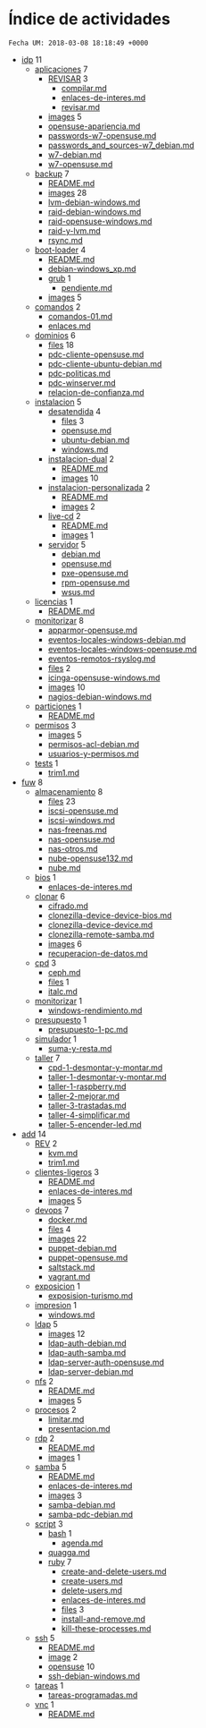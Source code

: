 # Índice de actividades

`Fecha UM: 2018-03-08 18:18:49 +0000`

* [idp](actividades/idp) 11
    * [aplicaciones](actividades/idp/aplicaciones) 7
        * [REVISAR](actividades/idp/aplicaciones/REVISAR) 3
            * [compilar.md](actividades/idp/aplicaciones/REVISAR/compilar.md)
            * [enlaces-de-interes.md](actividades/idp/aplicaciones/REVISAR/enlaces-de-interes.md)
            * [revisar.md](actividades/idp/aplicaciones/REVISAR/revisar.md)
        * [images](actividades/idp/aplicaciones/images) 5
        * [opensuse-apariencia.md](actividades/idp/aplicaciones/opensuse-apariencia.md)
        * [passwords-w7-opensuse.md](actividades/idp/aplicaciones/passwords-w7-opensuse.md)
        * [passwords_and_sources-w7_debian.md](actividades/idp/aplicaciones/passwords_and_sources-w7_debian.md)
        * [w7-debian.md](actividades/idp/aplicaciones/w7-debian.md)
        * [w7-opensuse.md](actividades/idp/aplicaciones/w7-opensuse.md)
    * [backup](actividades/idp/backup) 7
        * [README.md](actividades/idp/backup/README.md)
        * [images](actividades/idp/backup/images) 28
        * [lvm-debian-windows.md](actividades/idp/backup/lvm-debian-windows.md)
        * [raid-debian-windows.md](actividades/idp/backup/raid-debian-windows.md)
        * [raid-opensuse-windows.md](actividades/idp/backup/raid-opensuse-windows.md)
        * [raid-y-lvm.md](actividades/idp/backup/raid-y-lvm.md)
        * [rsync.md](actividades/idp/backup/rsync.md)
    * [boot-loader](actividades/idp/boot-loader) 4
        * [README.md](actividades/idp/boot-loader/README.md)
        * [debian-windows_xp.md](actividades/idp/boot-loader/debian-windows_xp.md)
        * [grub](actividades/idp/boot-loader/grub) 1
            * [pendiente.md](actividades/idp/boot-loader/grub/pendiente.md)
        * [images](actividades/idp/boot-loader/images) 5
    * [comandos](actividades/idp/comandos) 2
        * [comandos-01.md](actividades/idp/comandos/comandos-01.md)
        * [enlaces.md](actividades/idp/comandos/enlaces.md)
    * [dominios](actividades/idp/dominios) 6
        * [files](actividades/idp/dominios/files) 18
        * [pdc-cliente-opensuse.md](actividades/idp/dominios/pdc-cliente-opensuse.md)
        * [pdc-cliente-ubuntu-debian.md](actividades/idp/dominios/pdc-cliente-ubuntu-debian.md)
        * [pdc-politicas.md](actividades/idp/dominios/pdc-politicas.md)
        * [pdc-winserver.md](actividades/idp/dominios/pdc-winserver.md)
        * [relacion-de-confianza.md](actividades/idp/dominios/relacion-de-confianza.md)
    * [instalacion](actividades/idp/instalacion) 5
        * [desatendida](actividades/idp/instalacion/desatendida) 4
            * [files](actividades/idp/instalacion/desatendida/files) 3
            * [opensuse.md](actividades/idp/instalacion/desatendida/opensuse.md)
            * [ubuntu-debian.md](actividades/idp/instalacion/desatendida/ubuntu-debian.md)
            * [windows.md](actividades/idp/instalacion/desatendida/windows.md)
        * [instalacion-dual](actividades/idp/instalacion/instalacion-dual) 2
            * [README.md](actividades/idp/instalacion/instalacion-dual/README.md)
            * [images](actividades/idp/instalacion/instalacion-dual/images) 10
        * [instalacion-personalizada](actividades/idp/instalacion/instalacion-personalizada) 2
            * [README.md](actividades/idp/instalacion/instalacion-personalizada/README.md)
            * [images](actividades/idp/instalacion/instalacion-personalizada/images) 2
        * [live-cd](actividades/idp/instalacion/live-cd) 2
            * [README.md](actividades/idp/instalacion/live-cd/README.md)
            * [images](actividades/idp/instalacion/live-cd/images) 1
        * [servidor](actividades/idp/instalacion/servidor) 5
            * [debian.md](actividades/idp/instalacion/servidor/debian.md)
            * [opensuse.md](actividades/idp/instalacion/servidor/opensuse.md)
            * [pxe-opensuse.md](actividades/idp/instalacion/servidor/pxe-opensuse.md)
            * [rpm-opensuse.md](actividades/idp/instalacion/servidor/rpm-opensuse.md)
            * [wsus.md](actividades/idp/instalacion/servidor/wsus.md)
    * [licencias](actividades/idp/licencias) 1
        * [README.md](actividades/idp/licencias/README.md)
    * [monitorizar](actividades/idp/monitorizar) 8
        * [apparmor-opensuse.md](actividades/idp/monitorizar/apparmor-opensuse.md)
        * [eventos-locales-windows-debian.md](actividades/idp/monitorizar/eventos-locales-windows-debian.md)
        * [eventos-locales-windows-opensuse.md](actividades/idp/monitorizar/eventos-locales-windows-opensuse.md)
        * [eventos-remotos-rsyslog.md](actividades/idp/monitorizar/eventos-remotos-rsyslog.md)
        * [files](actividades/idp/monitorizar/files) 2
        * [icinga-opensuse-windows.md](actividades/idp/monitorizar/icinga-opensuse-windows.md)
        * [images](actividades/idp/monitorizar/images) 10
        * [nagios-debian-windows.md](actividades/idp/monitorizar/nagios-debian-windows.md)
    * [particiones](actividades/idp/particiones) 1
        * [README.md](actividades/idp/particiones/README.md)
    * [permisos](actividades/idp/permisos) 3
        * [images](actividades/idp/permisos/images) 5
        * [permisos-acl-debian.md](actividades/idp/permisos/permisos-acl-debian.md)
        * [usuarios-y-permisos.md](actividades/idp/permisos/usuarios-y-permisos.md)
    * [tests](actividades/idp/tests) 1
        * [trim1.md](actividades/idp/tests/trim1.md)
* [fuw](actividades/fuw) 8
    * [almacenamiento](actividades/fuw/almacenamiento) 8
        * [files](actividades/fuw/almacenamiento/files) 23
        * [iscsi-opensuse.md](actividades/fuw/almacenamiento/iscsi-opensuse.md)
        * [iscsi-windows.md](actividades/fuw/almacenamiento/iscsi-windows.md)
        * [nas-freenas.md](actividades/fuw/almacenamiento/nas-freenas.md)
        * [nas-opensuse.md](actividades/fuw/almacenamiento/nas-opensuse.md)
        * [nas-otros.md](actividades/fuw/almacenamiento/nas-otros.md)
        * [nube-opensuse132.md](actividades/fuw/almacenamiento/nube-opensuse132.md)
        * [nube.md](actividades/fuw/almacenamiento/nube.md)
    * [bios](actividades/fuw/bios) 1
        * [enlaces-de-interes.md](actividades/fuw/bios/enlaces-de-interes.md)
    * [clonar](actividades/fuw/clonar) 6
        * [cifrado.md](actividades/fuw/clonar/cifrado.md)
        * [clonezilla-device-device-bios.md](actividades/fuw/clonar/clonezilla-device-device-bios.md)
        * [clonezilla-device-device.md](actividades/fuw/clonar/clonezilla-device-device.md)
        * [clonezilla-remote-samba.md](actividades/fuw/clonar/clonezilla-remote-samba.md)
        * [images](actividades/fuw/clonar/images) 6
        * [recuperacion-de-datos.md](actividades/fuw/clonar/recuperacion-de-datos.md)
    * [cpd](actividades/fuw/cpd) 3
        * [ceph.md](actividades/fuw/cpd/ceph.md)
        * [files](actividades/fuw/cpd/files) 1
        * [italc.md](actividades/fuw/cpd/italc.md)
    * [monitorizar](actividades/fuw/monitorizar) 1
        * [windows-rendimiento.md](actividades/fuw/monitorizar/windows-rendimiento.md)
    * [presupuesto](actividades/fuw/presupuesto) 1
        * [presupuesto-1-pc.md](actividades/fuw/presupuesto/presupuesto-1-pc.md)
    * [simulador](actividades/fuw/simulador) 1
        * [suma-y-resta.md](actividades/fuw/simulador/suma-y-resta.md)
    * [taller](actividades/fuw/taller) 7
        * [cpd-1-desmontar-y-montar.md](actividades/fuw/taller/cpd-1-desmontar-y-montar.md)
        * [taller-1-desmontar-y-montar.md](actividades/fuw/taller/taller-1-desmontar-y-montar.md)
        * [taller-1-raspberry.md](actividades/fuw/taller/taller-1-raspberry.md)
        * [taller-2-mejorar.md](actividades/fuw/taller/taller-2-mejorar.md)
        * [taller-3-trastadas.md](actividades/fuw/taller/taller-3-trastadas.md)
        * [taller-4-simplificar.md](actividades/fuw/taller/taller-4-simplificar.md)
        * [taller-5-encender-led.md](actividades/fuw/taller/taller-5-encender-led.md)
* [add](actividades/add) 14
    * [REV](actividades/add/REV) 2
        * [kvm.md](actividades/add/REV/kvm.md)
        * [trim1.md](actividades/add/REV/trim1.md)
    * [clientes-ligeros](actividades/add/clientes-ligeros) 3
        * [README.md](actividades/add/clientes-ligeros/README.md)
        * [enlaces-de-interes.md](actividades/add/clientes-ligeros/enlaces-de-interes.md)
        * [images](actividades/add/clientes-ligeros/images) 5
    * [devops](actividades/add/devops) 7
        * [docker.md](actividades/add/devops/docker.md)
        * [files](actividades/add/devops/files) 4
        * [images](actividades/add/devops/images) 22
        * [puppet-debian.md](actividades/add/devops/puppet-debian.md)
        * [puppet-opensuse.md](actividades/add/devops/puppet-opensuse.md)
        * [saltstack.md](actividades/add/devops/saltstack.md)
        * [vagrant.md](actividades/add/devops/vagrant.md)
    * [exposicion](actividades/add/exposicion) 1
        * [exposision-turismo.md](actividades/add/exposicion/exposision-turismo.md)
    * [impresion](actividades/add/impresion) 1
        * [windows.md](actividades/add/impresion/windows.md)
    * [ldap](actividades/add/ldap) 5
        * [images](actividades/add/ldap/images) 12
        * [ldap-auth-debian.md](actividades/add/ldap/ldap-auth-debian.md)
        * [ldap-auth-samba.md](actividades/add/ldap/ldap-auth-samba.md)
        * [ldap-server-auth-opensuse.md](actividades/add/ldap/ldap-server-auth-opensuse.md)
        * [ldap-server-debian.md](actividades/add/ldap/ldap-server-debian.md)
    * [nfs](actividades/add/nfs) 2
        * [README.md](actividades/add/nfs/README.md)
        * [images](actividades/add/nfs/images) 5
    * [procesos](actividades/add/procesos) 2
        * [limitar.md](actividades/add/procesos/limitar.md)
        * [presentacion.md](actividades/add/procesos/presentacion.md)
    * [rdp](actividades/add/rdp) 2
        * [README.md](actividades/add/rdp/README.md)
        * [images](actividades/add/rdp/images) 1
    * [samba](actividades/add/samba) 5
        * [README.md](actividades/add/samba/README.md)
        * [enlaces-de-interes.md](actividades/add/samba/enlaces-de-interes.md)
        * [images](actividades/add/samba/images) 3
        * [samba-debian.md](actividades/add/samba/samba-debian.md)
        * [samba-pdc-debian.md](actividades/add/samba/samba-pdc-debian.md)
    * [script](actividades/add/script) 3
        * [bash](actividades/add/script/bash) 1
            * [agenda.md](actividades/add/script/bash/agenda.md)
        * [quagga.md](actividades/add/script/quagga.md)
        * [ruby](actividades/add/script/ruby) 7
            * [create-and-delete-users.md](actividades/add/script/ruby/create-and-delete-users.md)
            * [create-users.md](actividades/add/script/ruby/create-users.md)
            * [delete-users.md](actividades/add/script/ruby/delete-users.md)
            * [enlaces-de-interes.md](actividades/add/script/ruby/enlaces-de-interes.md)
            * [files](actividades/add/script/ruby/files) 3
            * [install-and-remove.md](actividades/add/script/ruby/install-and-remove.md)
            * [kill-these-processes.md](actividades/add/script/ruby/kill-these-processes.md)
    * [ssh](actividades/add/ssh) 5
        * [README.md](actividades/add/ssh/README.md)
        * [image](actividades/add/ssh/image) 2
        * [opensuse](actividades/add/ssh/opensuse) 10
        * [ssh-debian-windows.md](actividades/add/ssh/ssh-debian-windows.md)
    * [tareas](actividades/add/tareas) 1
        * [tareas-programadas.md](actividades/add/tareas/tareas-programadas.md)
    * [vnc](actividades/add/vnc) 1
        * [README.md](actividades/add/vnc/README.md)
